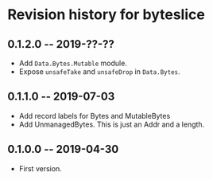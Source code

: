 # Revision history for byteslice

## 0.1.2.0 -- 2019-??-??

* Add `Data.Bytes.Mutable` module.
* Expose `unsafeTake` and `unsafeDrop` in `Data.Bytes`.

## 0.1.1.0 -- 2019-07-03

* Add record labels for Bytes and MutableBytes
* Add UnmanagedBytes. This is just an Addr and a length.

## 0.1.0.0 -- 2019-04-30

* First version.
